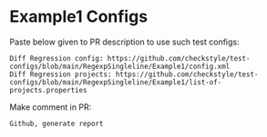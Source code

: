 # Example1 Configs
Paste below given to PR description to use such test configs:
```
Diff Regression config: https://github.com/checkstyle/test-configs/blob/main/RegexpSingleline/Example1/config.xml
Diff Regression projects: https://github.com/checkstyle/test-configs/blob/main/RegexpSingleline/Example1/list-of-projects.properties
```
Make comment in PR:
```
Github, generate report
```
